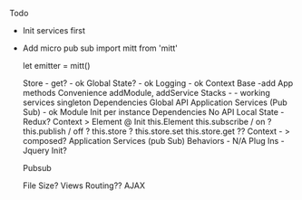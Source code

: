 Todo
* Init services first
* Add micro pub sub
  import mitt from 'mitt'

  let emitter = mitt()


  Store - get? - ok
  Global State? - ok
  Logging - ok
  Context Base
    -add App methods
  Convenience addModule, addService
  Stacks - - working
    services singleton
      Dependencies
      Global API
      Application Services (Pub Sub) - ok
    Module Init per instance
      Dependencies
      No API
      Local State - Redux?
      Context > Element @ Init
        this.Element
        this.subscribe / on ?
        this.publish  / off ?
        this.store ?
          this.store.set
          this.store.get ??
          Context - > composed?
      Application Services (pub Sub)
    Behaviors - N/A
    Plug Ins - Jquery Init?

  Pubsub
  
  File Size?
  Views
  Routing??
  AJAX